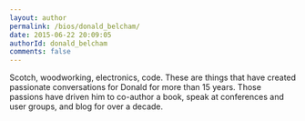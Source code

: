 ```yaml
---
layout: author
permalink: /bios/donald_belcham/
date: 2015-06-22 20:09:05
authorId: donald_belcham
comments: false
---
```


Scotch, woodworking, electronics, code. These are things that have created passionate conversations for Donald for more than 15 years. Those passions have driven him to co-author a book, speak at conferences and user groups, and blog for over a decade. 
